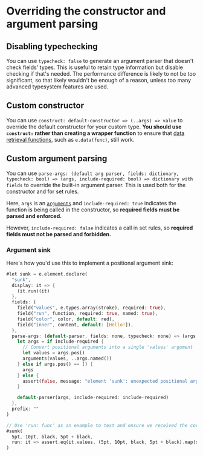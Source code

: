 # Overriding the constructor and argument parsing

## Disabling typechecking

You can use `typecheck: false` to generate an argument parser that doesn't check fields' types. This is useful to retain type information but disable checking if that's needed. The performance difference is likely to not be too significant, so that likely wouldn't be enough of a reason, unless too many advanced typesystem features are used.

## Custom constructor

You can use `construct: default-constructor => (..args) => value` to override the default constructor for your custom type. **You should use `construct:` rather than creating a wrapper function** to ensure that [data retrieval functions](../../misc/reference/data.md), such as `e.data(func)`, still work.

## Custom argument parsing

You can use `parse-args: (default arg parser, fields: dictionary, typecheck: bool) => (args, include-required: bool) => dictionary with fields` to override the built-in argument parser. This is used both for the constructor and for set rules.

Here, `args` is an [`arguments`](https://typst.app/docs/reference/foundations/arguments/) and `include-required: true` indicates the function is being called in the constructor, so **required fields must be parsed and enforced.**

However, `include-required: false` indicates a call in set rules, so **required fields must not be parsed and forbidden.**

### Argument sink

Here's how you'd use this to implement a positional argument sink:

```rs
#let sunk = e.element.declare(
  "sunk",
  display: it => {
    (it.run)(it)
  },
  fields: (
    field("values", e.types.array(stroke), required: true),
    field("run", function, required: true, named: true),
    field("color", color, default: red),
    field("inner", content, default: [Hello!]),
  ),
  parse-args: (default-parser, fields: none, typecheck: none) => (args, include-required: false) => {
    let args = if include-required {
      // Convert positional arguments into a single 'values' argument
      let values = args.pos()
      arguments(values, ..args.named())
    } else if args.pos() == () {
      args
    } else {
      assert(false, message: "element 'sunk': unexpected positional arguments\n  hint: these can only be passed to the constructor")
    }

    default-parser(args, include-required: include-required)
  },
  prefix: ""
)

// Use 'run: func' as an example to test and ensure we received the correct fields
#sunk(
  5pt, 10pt, black, 5pt + black,
  run: it => assert.eq(it.values, (5pt, 10pt, black, 5pt + black).map(stroke))
)
```
